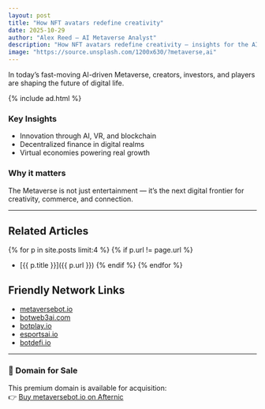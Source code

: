```yaml
---
layout: post
title: "How NFT avatars redefine creativity"
date: 2025-10-29
author: "Alex Reed – AI Metaverse Analyst"
description: "How NFT avatars redefine creativity — insights for the AI-powered Metaverse world."
image: "https://source.unsplash.com/1200x630/?metaverse,ai"
---
```


In today’s fast-moving AI-driven Metaverse, creators, investors, and players are shaping the future of digital life.

{% include ad.html %}

### Key Insights
- Innovation through AI, VR, and blockchain
- Decentralized finance in digital realms
- Virtual economies powering real growth

### Why it matters
The Metaverse is not just entertainment — it’s the next digital frontier for creativity, commerce, and connection.

---

## Related Articles
{% for p in site.posts limit:4 %}
{% if p.url != page.url %}
- [{{ p.title }}]({{ p.url }})
{% endif %}
{% endfor %}

## Friendly Network Links
- [metaversebot.io](https://metaversebot.io)
- [botweb3ai.com](https://botweb3ai.com)
- [botplay.io](https://botplay.io)
- [esportsai.io](https://esportsai.io)
- [botdefi.io](https://botdefi.io)

---

### 🛒 Domain for Sale
This premium domain is available for acquisition:  
👉 [Buy metaversebot.io on Afternic](https://afternic.com/domain/metaversebot.io)

